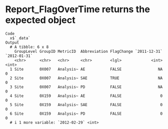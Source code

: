 # Report_FlagOverTime returns the expected object

    Code
      x$`_data`
    Output
      # A tibble: 6 x 8
        GroupLevel GroupID MetricID  Abbreviation FlagChange `2011-12-31` `2012-01-31`
        <chr>      <chr>   <chr>     <chr>        <lgl>             <int>        <int>
      1 Site       0X007   Analysis~ AE           FALSE                NA            0
      2 Site       0X007   Analysis~ SAE          TRUE                 NA            0
      3 Site       0X007   Analysis~ PD           FALSE                NA            0
      4 Site       0X159   Analysis~ AE           FALSE                 0            0
      5 Site       0X159   Analysis~ SAE          FALSE                 0            0
      6 Site       0X159   Analysis~ PD           FALSE                 0            0
      # i 1 more variable: `2012-02-29` <int>

